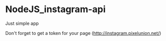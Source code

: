 # NodeJS_instagram-api
Just simple app

Don't forget to get a token for your page (http://instagram.pixelunion.net/)
